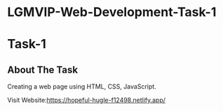 # LGMVIP-Web-Development-Task-1

# Task-1

## About The Task
Creating a web page using HTML, CSS, JavaScript.

Visit Website:https://hopeful-hugle-f12498.netlify.app/
